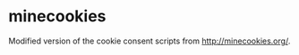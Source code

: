 minecookies
===========

Modified version of the cookie consent scripts from http://minecookies.org/.
